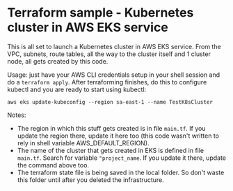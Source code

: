 # Terraform sample - Kubernetes cluster in AWS EKS service
This is all set to launch a Kubernetes cluster in AWS EKS service. From the VPC, subnets, route tables, all the way to the cluster itself and 1 cluster node, all gets created by this code.  

Usage: just have your AWS CLI credentials setup in your shell session and do a ```terraform apply```. After terraforming finishes, do this to configure kubectl and you are ready to start using kubectl: 
```
aws eks update-kubeconfig --region sa-east-1 --name TestK8sCluster
```
Notes:   
- The region in which this stuff gets created is in file ```main.tf```. If you update the region there, update it here too (this code wasn't written to rely in shell variable AWS_DEFAULT_REGION). 
- The name of the cluster that gets created in EKS is defined in file ```main.tf```. Search for variable ```"project_name```. If you update it there, update the command above too.
- The terraform state file is being saved in the local folder. So don't waste this folder until after you deleted the infrastructure.  